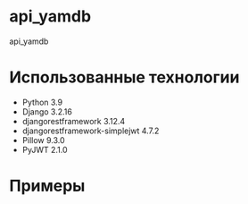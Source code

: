 # api_yamdb
api_yamdb

# Использованные технологии
- Python 3.9
- Django 3.2.16
- djangorestframework 3.12.4
- djangorestframework-simplejwt 4.7.2
- Pillow 9.3.0
- PyJWT 2.1.0

# Примеры

